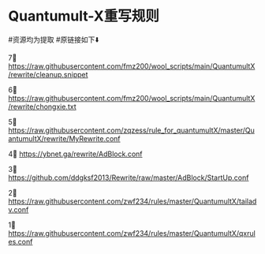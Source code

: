 # Quantumult-X重写规则
#资源均为提取
#原链接如下⬇️

7⃣️ https://raw.githubusercontent.com/fmz200/wool_scripts/main/QuantumultX/rewrite/cleanup.snippet

6⃣️ https://raw.githubusercontent.com/fmz200/wool_scripts/main/QuantumultX/rewrite/chongxie.txt

5⃣️ https://raw.githubusercontent.com/zqzess/rule_for_quantumultX/master/QuantumultX/rewrite/MyRewrite.conf

4⃣️ https://ybnet.ga/rewrite/AdBlock.conf

3⃣️ https://github.com/ddgksf2013/Rewrite/raw/master/AdBlock/StartUp.conf

2⃣️ https://raw.githubusercontent.com/zwf234/rules/master/QuantumultX/tailadv.conf

1⃣️ https://raw.githubusercontent.com/zwf234/rules/master/QuantumultX/qxrules.conf
